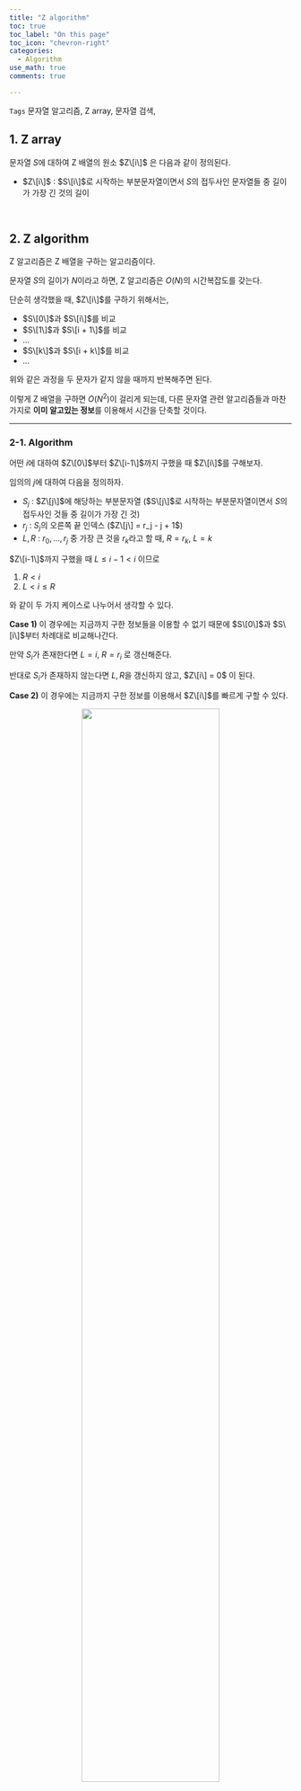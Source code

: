 ```yaml
---
title: "Z algorithm"
toc: true
toc_label: "On this page"
toc_icon: "chevron-right"
categories:    
  - Algorithm
use_math: true
comments: true

---
```


`Tags` 문자열 알고리즘, Z array, 문자열 검색, 

## 1. Z array

문자열 $S$에 대하여 Z 배열의 원소 $Z\[i\]$ 은 다음과 같이 정의된다.

- $Z\[i\]$ : $S\[i\]$로 시작하는 부분문자열이면서 $S$의 접두사인 문자열들 중 길이가 가장 긴 것의 길이

<br/>

## 2. Z algorithm

Z 알고리즘은 Z 배열을 구하는 알고리즘이다.

문자열 $S$의 길이가 $N$이라고 하면, Z 알고리즘은 $O(N)$의 시간복잡도를 갖는다.

단순히 생각했을 때, $Z\[i\]$를 구하기 위해서는,

- $S\[0\]$과 $S\[i\]$를 비교
- $S\[1\]$과 $S\[i + 1\]$를 비교
- $\dots$
- $S\[k\]$과 $S\[i + k\]$를 비교
- $\dots$

위와 같은 과정을 두 문자가 같지 않을 때까지 반복해주면 된다.

이렇게 Z 배열을 구하면 $O(N^2)$이 걸리게 되는데, 다른 문자열 관련 알고리즘들과 마찬가지로 **이미 알고있는 정보**를 이용해서 시간을 단축할 것이다.

---

### 2-1. Algorithm

어떤 $i$에 대하여 $Z\[0\]$부터 $Z\[i-1\]$까지 구했을 때 $Z\[i\]$를 구해보자.

임의의 $j$에 대하여 다음을 정의하자.

- $S_j$ : $Z\[j\]$에 해당하는 부분문자열 ($S\[j\]$로 시작하는 부분문자열이면서 $S$의 접두사인 것들 중 길이가 가장 긴 것)
- $r_j$ : $S_j$의 오른쪽 끝 인덱스 ($Z\[j\] = r_j - j + 1$)
- $L, R$ : $r_0, \dots, r_j$ 중 가장 큰 것을 $r_k$라고 할 때, $R = r_k$, $L = k$

$Z\[i-1\]$까지 구했을 때 $L \leq i- 1 < i$ 이므로

1. $R < i$
2. $L < i \leq R$

와 같이 두 가지 케이스로 나누어서 생각할 수 있다.

**Case 1)** 이 경우에는 지금까지 구한 정보들을 이용할 수 없기 때문에 $S\[0\]$과 $S\[i\]$부터 차례대로 비교해나간다.

만약 $S_i$가 존재한다면 $L = i$, $R = r_i$ 로 갱신해준다.

반대로 $S_i$가 존재하지 않는다면 $L, R$을 갱신하지 않고, $Z\[i\] = 0$ 이 된다.

**Case 2)** 이 경우에는 지금까지 구한 정보를 이용해서 $Z\[i\]$를 빠르게 구할 수 있다.

<center><img src="https://user-images.githubusercontent.com/88201512/176568319-f71203b6-ef41-426f-92c5-cac42309ab29.jpg" width="70%" height="70%"></center>

왼쪽 끝 인덱스가 $l$, 오른쪽 끝 인덱스가 $r$인 부분문자열을 $S(l, r)$라고 할 때,

$S(L, R) = S(0, R - L)$ 이고 $S(i-L, R-L) = S(i, R)$ 이다.

따라서 $Z\[i\]$를 구하기 위해 $0 \leq j \leq R - i$ 인 $j$에 대하여 $S\[j\]$와 $S\[i + j\]$을 비교하는 것은 $S\[j\]$와 $S\[i-L+j\]$를 비교하는 것과 동일하다.

그런데 $S\[j\]$와 $S\[(i-L)+j\]$를 비교하는 것은 $Z\[i - L\]$을 구하면서 이미 수행한 과정이다.

그렇다면 다시 한 번 다음과 같이 경우를 나눌 수 있다.

- $Z\[i-L\] < R - i + 1$
- $R - i + 1 \leq Z\[i-L\]$

첫 번째 경우라면, 이미 두 문자가 서로 다른 위치를 알고 있기 때문에 추가로 비교할 필요 없이 $Z\[i\] = Z\[i-L\]$ 가 된다.

또한, $r_i = i + Z\[i\] - 1 \leq R$ 이므로 $L, R$은 갱신되지 않는다.

두 번째 경우라면, $Z\[i\]$는 최소 $R-i+1$ 라는 사실만 알 수 있다.

$Z\[i\]$의 정확한 값을 구하기 위해서는 $S\[R+1-i\]$와 $S\[R+1\]$부터 차례대로 비교해나가면 된다.

그렇게 $Z\[i\]$를 구한 후에 $L = i$, $R = i + Z\[i\] - 1$ 로 갱신해준다.

---

### 2-2. Time Complexity

Case 1에서는 자명히 $R$보다 큰 인덱스에 대해서만 비교한다.

또, Case 2에서는 $R$보다 작거나 같은 인덱스에 대한 비교 결과를 전에 구해두었던 $Z\[i - L\]$로부터 알 수 있기 때문에 마찬가지로 $R$보다 큰 인덱스에 대해서만 비교를 하게 된다.

즉, 마지막으로 비교했던 위치($R+1$)부터 다시 비교해나가며 $R$을 갱신해주기 때문에 알고리즘의 시간복잡도는 $O(N)$임을 알 수 있다.

---

### 2-3. Implementation

다음은 Z 배열을 구하는 코드이다.

```cpp
#include <iostream>
#include <algorithm>
#include <vector>
using namespace std;

int z[1000000];

int main()
{
    ios_base::sync_with_stdio(false);
    cin.tie(NULL); cout.tie(NULL);
    
    string s; cin >> s;
    int n = s.size();
    
    z[0] = n;
    int L = 0, R = 0;
    for (int i = 1; i < n; i++) {
        if (R < i) L = R = i;
        else if (z[i - L] < R - i + 1) {
            z[i] = z[i - L];
            continue;
        }
        else L = i;
        
        while (R < n && s[R - i] == s[R]) R++;
        R--;
        z[i] = R - L + 1;
    }
}
```

<br/>

## 3. String Search using Z algorithm

Z 알고리즘을 이용하면 텍스트 내에서 패턴을 빠르게 탐색할 수 있다.

텍스트 $T$와 패턴 $P$에 대하여 새로운 문자열 $S = P?T$ 를 만들자.

이때 $?$은 **텍스트와 패턴 모두에 포함되지 않는 임의의 문자**이다.

그렇다면 아래와 같이 텍스트 내의 패턴의 위치를 탐색할 수 있다.

- 새로운 문자열 $S$의 Z 배열을 구한다.
- 패턴의 길이를 $M$이라고 할 때, **$Z\[i\] = M$ 을 만족하는 $i$**들을 모두 찾는다.
- 위에서 찾은 $i$에서 $M + 1$을 빼주면 텍스트 내에서 패턴이 나타나는 위치가 된다.

텍스트와 패턴 사이에 집어넣은 임의의 문자로 인해 $Z\[i\]$의 값은 $M$을 넘지 못한다.

따라서 $Z\[i\] = M$ 인 $i$들은 $S$ 내의 패턴의 위치가 되고, 텍스트에서의 위치로 바꾸지 위해서는 $M+1$을 빼주어야한다.

KMP 알고리즘과 마찬가지로 $O(N + M)$의 시간복잡도로 문자열을 검색할 수 있음을 알 수 있다.

이때 $N$은 텍스트의 길이, $M$은 패턴의 길이이다.

<br/>

## 4. Finding Borders of a String

Z 알고리즘만의 특장점은 문자열의 **border**를 다른 알고리즘에 비해 쉽게 구할 수 있다는 것이다.

이때 문자열의 border란 해당 문자열보다 길이가 짧은 부분문자열들 중 **접두사(prefix)인 동시에 접미사(suffix)인 문자열**을 의미한다.

문자열 $S$의 접미사 $S\[i\]S\[i+1\] \dots S\[n-1\]$ 이 border가 되기 위한 필요충분조건은

\begin{aligned}
i + z\[i\] = n
\end{aligned}

이다.

<br/>

## 5. Related Problems

### [BOJ] 13713. 문자열과 쿼리

[BOJ 13713. 문자열과 쿼리 문제 링크](https://www.acmicpc.net/problem/13713)

주어진 문자열 $S$에 대하여 $S$와 $S\[1\] \dots S\[i\]$의 공통 접미사의 길이를 구하는 문제이다.

$S$를 뒤집어서 Z 배열을 구해줌으로써 해결할 수 있다.

---

### [BOJ] 16229. 반복 패턴

[BOJ 16229. 반복 패턴 문제 링크](https://www.acmicpc.net/problem/16229)

길이가 $N$인 주어진 문자열에 최대 $K$개의 글자를 뒤에 추가하여 패턴이 반복되는 형태로 만드는 문제이다.

길이가 $i$인 패턴이 존재한다면 $Z\[i\] = N - i$ 를 만족해야하고,

최대 $K$개의 글자를 추가할 수 있으므로 $i - (n%i) \leq k$ 를 만족해야한다.

이때 $n % i$ 는 $n$을 $i$로 나눈 나머지인데, $n$이 $i$로 나누어 떨어지는 경우에는 $i$이다.

---

### [BOJ] 13576. Prefix와 Suffix

[BOJ 13576. Prefix와 Suffix 문제 링크](https://www.acmicpc.net/problem/13576)

주어진 문자열의 **접두사(prefix)인 동시에 접미사(suffix)인 문자열**, 즉 문자열의 border를 구하는 문제이다.

<br/>

## References

[1] [Codeforces, paladin8's blog, 'Z Algorithm'](https://codeforces.com/blog/entry/3107)  
[2] [GeeksforGeeks, 'Z algorithm'](https://www.geeksforgeeks.org/z-algorithm-linear-time-pattern-searching-algorithm/)  
[3] [Algorithms a contest approach, 'Borders of a string'](http://algorithmsforcontests.blogspot.com/2012/08/borders-of-string.html)  



